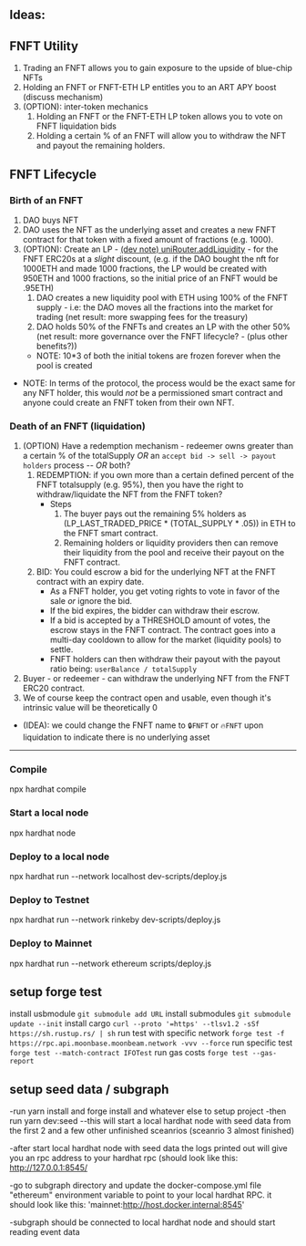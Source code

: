 ## Ideas:
## FNFT Utility
1. Trading an FNFT allows you to gain exposure to the upside of blue-chip NFTs
2. Holding an FNFT or FNFT-ETH LP entitles you to an ART APY boost (discuss mechanism)
3. (OPTION): inter-token mechanics
    1. Holding an FNFT or the FNFT-ETH LP token allows you to vote on FNFT liquidation bids
    2. Holding a certain % of an FNFT will allow you to withdraw the NFT and payout the remaining holders.
## FNFT Lifecycle
### Birth of an FNFT
1. DAO buys NFT
3. DAO uses the NFT as the underlying asset and creates a new FNFT contract for that token with a fixed amount of fractions (e.g. 1000).
4. (OPTION): Create an LP - [(dev note) uniRouter.addLiquidity](https://github.com/Uniswap/v2-periphery/blob/master/contracts/UniswapV2Router02.sol#L61) - for the FNFT ERC20s at a _slight_ discount, (e.g. if the DAO bought the nft for 1000ETH and made 1000 fractions, the LP would be created with 950ETH and 1000 fractions, so the initial price of an FNFT would be .95ETH)
    1. DAO creates a new liquidity pool with ETH using 100% of the FNFT supply - i.e: the DAO moves all the fractions into the market for trading (net result: more swapping fees for the treasury)
    2. DAO holds 50% of the FNFTs and creates an LP with the other 50% (net result: more governance over the FNFT lifecycle? - (plus other benefits?))
    - NOTE: 10*3 of both the initial tokens are frozen forever when the pool is created
- NOTE: In terms of the protocol, the process would be the exact same for any NFT holder, this would _not_ be a permissioned smart contract and anyone could create an FNFT token from their own NFT.


### Death of an FNFT (liquidation)
1. (OPTION) Have a redemption mechanism - redeemer owns greater than a certain % of the totalSupply *OR* an `accept bid -> sell -> payout holders` process -- *OR* both?
    1. REDEMPTION: if you own more than a certain defined percent of the FNFT totalsupply (e.g. 95%), then you have the right to withdraw/liquidate the NFT from the FNFT token?
        - Steps
            1. The buyer pays out the remaining 5% holders as (LP_LAST_TRADED_PRICE * (TOTAL_SUPPLY * .05)) in ETH to the FNFT smart contract.
            2. Remaining holders or liquidity providers then can remove their liquidity from the pool and receive their payout on the FNFT contract.
    2. BID: You could escrow a bid for the underlying NFT at the FNFT contract with an expiry date.
        - As a FNFT holder, you get voting rights to vote in favor of the sale *or* ignore the bid.
        - If the bid expires, the bidder can withdraw their escrow.
        - If a bid is accepted by a THRESHOLD amount of votes, the escrow stays in the FNFT contract. The contract goes into a multi-day cooldown to allow for the market (liquidity pools) to settle.
        - FNFT holders can then withdraw their payout with the payout ratio being: `userBalance / totalSupply`
2. Buyer - or redeemer - can withdraw the underlying NFT from the FNFT ERC20 contract.
3. We of course keep the contract open and usable, even though it's intrinsic value will be theoretically 0
- (IDEA): we could change the FNFT name to `🔒FNFT` or `🔥FNFT` upon liquidation to indicate there is no underlying asset

---
### Compile
npx hardhat compile

### Start a local node
npx hardhat node

### Deploy to a local node
npx hardhat run --network localhost dev-scripts/deploy.js

### Deploy to Testnet
npx hardhat run --network rinkeby dev-scripts/deploy.js

### Deploy to Mainnet
npx hardhat run --network ethereum scripts/deploy.js

## setup forge test
install usbmodule
`git submodule add URL`
install submodules
`git submodule update --init`
install cargo
`curl --proto '=https' --tlsv1.2 -sSf https://sh.rustup.rs/ | sh`
run test with specific network
`forge test -f https://rpc.api.moonbase.moonbeam.network -vvv --force`
run specific test
`forge test --match-contract IFOTest`
run gas costs
`forge test --gas-report`

## setup seed data / subgraph
-run yarn install and forge install and whatever else to setup project
-then run yarn dev:seed
--this will start a local hardhat node with seed data from the first 2 and a few other unfinished sceanrios (sceanrio 3 almost finished)

-after start local hardhat node with seed data the logs printed out will give you an rpc address to your hardhat rpc (should look like this: http://127.0.0.1:8545/

-go to subgraph directory and update the docker-compose.yml file "ethereum" environment variable to point to your local hardhat RPC. it should look like this: 'mainnet:http://host.docker.internal:8545'

-subgraph should be connected to local hardhat node and should start reading event data